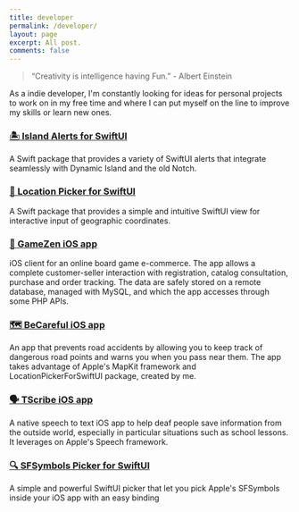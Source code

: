 ```yaml
---
title: developer
permalink: /developer/
layout: page
excerpt: All post.
comments: false
---
```


> “Creativity is intelligence having Fun.” - Albert Einstein

As a indie developer, I'm constantly looking for ideas for personal projects to work on in my free time and where I can put myself on the line to improve my skills or learn new ones. 

### [🏝️ Island Alerts for SwiftUI](https://github.com/alessiorubicini/IslandAlertsForSwiftUI)
A Swift package that provides a variety of SwiftUI alerts that integrate seamlessly with Dynamic Island and the old Notch.

<!--<img src="/assets/img/projects/IslandAlertsNoBg.png" alt="app-screen" width="300"/>-->

### [📍 Location Picker for SwiftUI](https://github.com/alessiorubicini/LocationPickerForSwiftUI)
A Swift package that provides a simple and intuitive SwiftUI view for interactive input of geographic coordinates.

### [📱 GameZen iOS app](https://github.com/alessiorubicini/GameZen-iOS)
iOS client for an online board game e-commerce. The app allows a complete customer-seller interaction with registration, catalog consultation, purchase and order tracking. The data are safely stored on a remote database, managed with MySQL, and which the app accesses through some PHP APIs.

### [🗺️ BeCareful iOS app](https://github.com/alessiorubicini/BeCareful-iOS)
An app that prevents road accidents by allowing you to keep track of dangerous road points and warns you when you pass near them. The app takes advantage of Apple's MapKit framework and LocationPickerForSwiftUI package, created by me.

### [🗣️ TScribe iOS app](https://github.com/alessiorubicini/TScribe-iOS)
A native speech to text iOS app to help deaf people save information from the outside world, especially in particular situations such as school lessons. It leverages on Apple's Speech framework.

### [🔍 SFSymbols Picker for SwiftUI](https://github.com/alessiorubicini/SFSymbolsPickerForSwiftUI)
A simple and powerful SwiftUI picker that let you pick Apple's SFSymbols inside your iOS app with an easy binding 